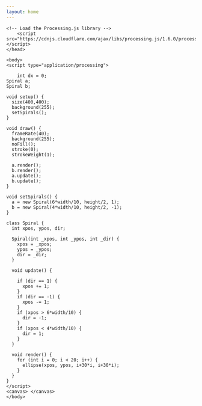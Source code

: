 ```yaml
---
layout: home
---
```


<html>
	<head>
	<title>My Sketch</title>
    
    <!-- Load the Processing.js library -->
		<script src="https://cdnjs.cloudflare.com/ajax/libs/processing.js/1.6.0/processing.min.js"></script>
	</head>
	
	<body>
	<script type="application/processing">
    
        int dx = 0;
	Spiral a;
	Spiral b;

	void setup() {
	  size(400,400);
	  background(255);
	  setSpirals();
	}

	void draw() {
	  frameRate(40);
	  background(255);
	  noFill();
	  stroke(0);
	  strokeWeight(1);

	  a.render();
	  b.render();
	  a.update();
	  b.update();
	}

	void setSpirals() {
	  a = new Spiral(6*width/10, height/2, 1);
	  b = new Spiral(4*width/10, height/2, -1);
	}

	class Spiral {
	  int xpos, ypos, dir;

	  Spiral(int _xpos, int _ypos, int _dir) {
	    xpos = _xpos;
	    ypos = _ypos;
	    dir = _dir;
	  }

	  void update() {

	    if (dir == 1) {
	      xpos += 1;
	    }
	    if (dir == -1) {
	      xpos -= 1;
	    }
	    if (xpos > 6*width/10) {
	      dir = -1;
	    }
	    if (xpos < 4*width/10) {
	      dir = 1;
	    }
	  }

	  void render() {
	    for (int i = 0; i < 20; i++) {
	      ellipse(xpos, ypos, i+30*i, i+30*i);
	    }
	  }
	}
	</script>
	<canvas> </canvas>
	</body>
</html>
